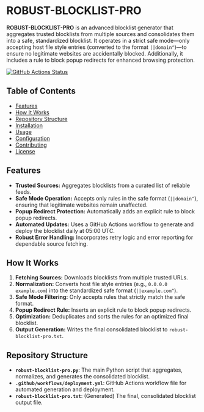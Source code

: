 # ROBUST-BLOCKLIST-PRO

**ROBUST-BLOCKLIST-PRO** is an advanced blocklist generator that aggregates trusted blocklists from multiple sources and consolidates them into a safe, standardized blocklist. It operates in a strict safe mode—only accepting host file style entries (converted to the format `||domain^`)—to ensure no legitimate websites are accidentally blocked. Additionally, it includes a rule to block popup redirects for enhanced browsing protection.

[![GitHub Actions Status](https://github.com/yourusername/ROBUST-BLOCKLIST-PRO/workflows/Deployment/badge.svg)](https://github.com/yourusername/ROBUST-BLOCKLIST-PRO/actions)

## Table of Contents

- [Features](#features)
- [How It Works](#how-it-works)
- [Repository Structure](#repository-structure)
- [Installation](#installation)
- [Usage](#usage)
- [Configuration](#configuration)
- [Contributing](#contributing)
- [License](#license)

## Features

- **Trusted Sources:** Aggregates blocklists from a curated list of reliable feeds.
- **Safe Mode Operation:** Accepts only rules in the safe format (`||domain^`), ensuring that legitimate websites remain unaffected.
- **Popup Redirect Protection:** Automatically adds an explicit rule to block popup redirects.
- **Automated Updates:** Uses a GitHub Actions workflow to generate and deploy the blocklist daily at 05:00 UTC.
- **Robust Error Handling:** Incorporates retry logic and error reporting for dependable source fetching.

## How It Works

1. **Fetching Sources:** Downloads blocklists from multiple trusted URLs.
2. **Normalization:** Converts host file style entries (e.g., `0.0.0.0 example.com`) into the standardized safe format (`||example.com^`).
3. **Safe Mode Filtering:** Only accepts rules that strictly match the safe format.
4. **Popup Redirect Rule:** Inserts an explicit rule to block popup redirects.
5. **Optimization:** Deduplicates and sorts the rules for an optimized final blocklist.
6. **Output Generation:** Writes the final consolidated blocklist to `robust-blocklist-pro.txt`.

## Repository Structure

- **`robust-blocklist-pro.py`**: The main Python script that aggregates, normalizes, and generates the consolidated blocklist.
- **`.github/workflows/deployment.yml`**: GitHub Actions workflow file for automated generation and deployment.
- **`robust-blocklist-pro.txt`**: (Generated) The final, consolidated blocklist output file.


